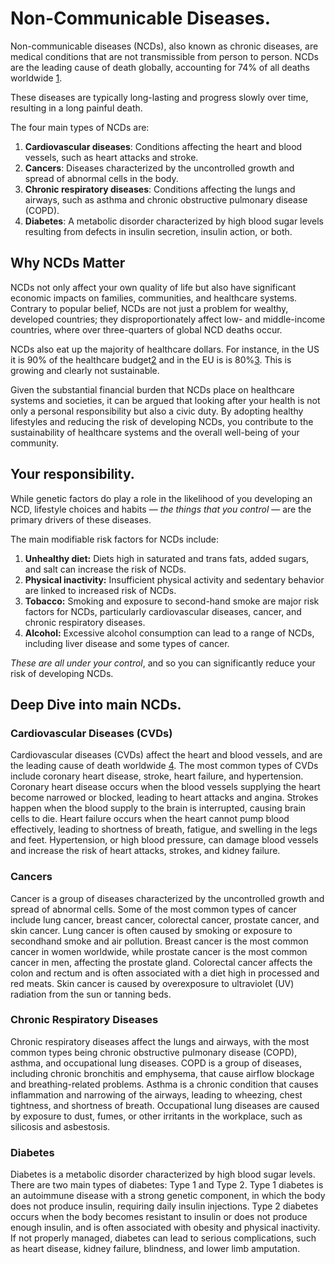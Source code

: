 # Non-Communicable Diseases.

Non-communicable diseases (NCDs), also known as chronic diseases, are medical conditions that are not transmissible from person to person. NCDs are the leading cause of death globally, accounting for 74% of all deaths worldwide [1].

These diseases are typically long-lasting and progress slowly over time, resulting in a long painful death. 

The four main types of NCDs are:

1. **Cardiovascular diseases**: Conditions affecting the heart and blood vessels, such as heart attacks and stroke.
2. **Cancers**: Diseases characterized by the uncontrolled growth and spread of abnormal cells in the body.
3. **Chronic respiratory diseases**: Conditions affecting the lungs and airways, such as asthma and chronic obstructive pulmonary disease (COPD).
4. **Diabetes**: A metabolic disorder characterized by high blood sugar levels resulting from defects in insulin secretion, insulin action, or both.


## **Why NCDs Matter**
NCDs not only affect your own quality of life but also have significant economic impacts on families, communities, and healthcare systems. Contrary to popular belief, NCDs are not just a problem for wealthy, developed countries; they disproportionately affect low- and middle-income countries, where over three-quarters of global NCD deaths occur.

NCDs also eat up the majority of healthcare dollars. For instance, in the US it is 90% of the healthcare budget[2] and in the EU is is 80%[3]. This is growing and clearly not sustainable.

Given the substantial financial burden that NCDs place on healthcare systems and societies, it can be argued that looking after your health is not only a personal responsibility but also a civic duty. By adopting healthy lifestyles and reducing the risk of developing NCDs, you contribute to the sustainability of healthcare systems and the overall well-being of your community.

## Your responsibility. 

While genetic factors do play a role in the likelihood of you developing an NCD, lifestyle choices and habits — _the things that you control_ — are the primary drivers of these diseases. 

The main modifiable risk factors for NCDs include:

1. **Unhealthy diet:** Diets high in saturated and trans fats, added sugars, and salt can increase the risk of NCDs.
2. **Physical inactivity:** Insufficient physical activity and sedentary behavior are linked to increased risk of NCDs.
3. **Tobacco:** Smoking and exposure to second-hand smoke are major risk factors for NCDs, particularly cardiovascular diseases, cancer, and chronic respiratory diseases.
4. **Alcohol:** Excessive alcohol consumption can lead to a range of NCDs, including liver disease and some types of cancer.

_These are all under your control_, and so you can significantly reduce your risk of developing NCDs. 

## Deep Dive into main NCDs.

### Cardiovascular Diseases (CVDs)
Cardiovascular diseases (CVDs) affect the heart and blood vessels, and are the leading cause of death worldwide [4]. The most common types of CVDs include coronary heart disease, stroke, heart failure, and hypertension. Coronary heart disease occurs when the blood vessels supplying the heart become narrowed or blocked, leading to heart attacks and angina. Strokes happen when the blood supply to the brain is interrupted, causing brain cells to die. Heart failure occurs when the heart cannot pump blood effectively, leading to shortness of breath, fatigue, and swelling in the legs and feet. Hypertension, or high blood pressure, can damage blood vessels and increase the risk of heart attacks, strokes, and kidney failure.

### Cancers
Cancer is a group of diseases characterized by the uncontrolled growth and spread of abnormal cells. Some of the most common types of cancer include lung cancer, breast cancer, colorectal cancer, prostate cancer, and skin cancer. Lung cancer is often caused by smoking or exposure to secondhand smoke and air pollution. Breast cancer is the most common cancer in women worldwide, while prostate cancer is the most common cancer in men, affecting the prostate gland. Colorectal cancer affects the colon and rectum and is often associated with a diet high in processed and red meats. Skin cancer is caused by overexposure to ultraviolet (UV) radiation from the sun or tanning beds.

### Chronic Respiratory Diseases

Chronic respiratory diseases affect the lungs and airways, with the most common types being chronic obstructive pulmonary disease (COPD), asthma, and occupational lung diseases. COPD is a group of diseases, including chronic bronchitis and emphysema, that cause airflow blockage and breathing-related problems. Asthma is a chronic condition that causes inflammation and narrowing of the airways, leading to wheezing, chest tightness, and shortness of breath. Occupational lung diseases are caused by exposure to dust, fumes, or other irritants in the workplace, such as silicosis and asbestosis.

### Diabetes
Diabetes is a metabolic disorder characterized by high blood sugar levels. There are two main types of diabetes: Type 1 and Type 2. Type 1 diabetes is an autoimmune disease with a strong genetic component, in which the body does not produce insulin, requiring daily insulin injections. Type 2 diabetes occurs when the body becomes resistant to insulin or does not produce enough insulin, and is often associated with obesity and physical inactivity. If not properly managed, diabetes can lead to serious complications, such as heart disease, kidney failure, blindness, and lower limb amputation.



[1]: https://www.who.int/news-room/fact-sheets/detail/noncommunicable-diseases
[2]: https://www.cdc.gov/chronicdisease/about/costs/index.htm
[3]: https://health.ec.europa.eu/non-communicable-diseases/overview_en
[4]: https://www.who.int/news-room/fact-sheets/detail/cardiovascular-diseases-(cvds)

 



